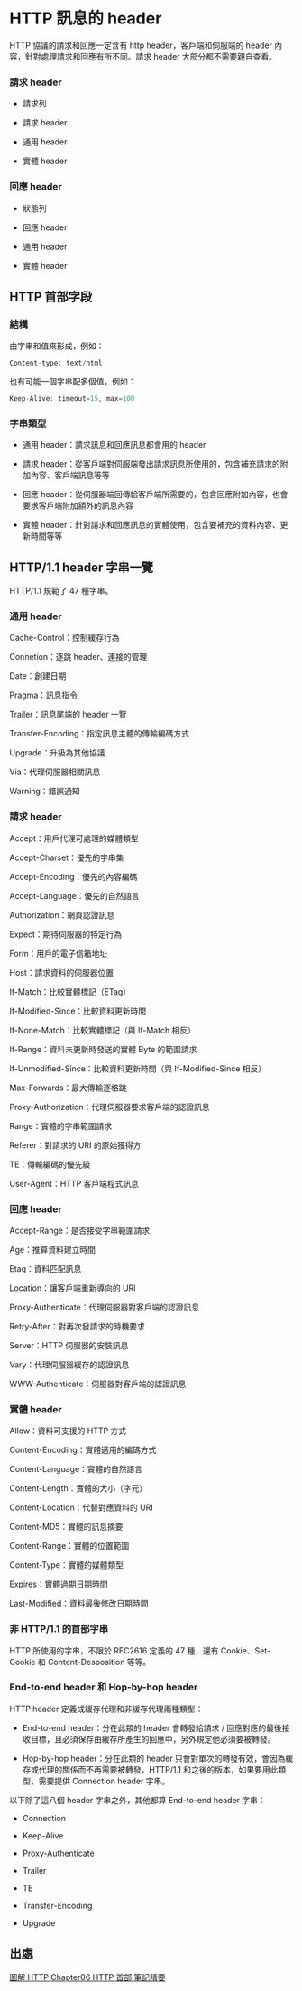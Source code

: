 # HTTP 訊息的 header

HTTP 協議的請求和回應一定含有 http header，客戶端和伺服端的 header 內容，針對處理請求和回應有所不同。請求 header 大部分都不需要親自查看。

### 請求 header

- 請求列

- 請求 header

- 通用 header

- 實體 header

### 回應 header

- 狀態列

- 回應 header

- 通用 header

- 實體 header

## HTTP 首部字段

### 結構

由字串和值來形成，例如：

```js
Content-type: text/html
```

也有可能一個字串配多個值，例如：

```js
Keep-Alive: timeout=15, max=100
```

### 字串類型

- 通用 header：請求訊息和回應訊息都會用的 header

- 請求 header：從客戶端對伺服端發出請求訊息所使用的，包含補充請求的附加內容、客戶端訊息等等

- 回應 header：從伺服器端回傳給客戶端所需要的，包含回應附加內容，也會要求客戶端附加額外的訊息內容

- 實體 header：針對請求和回應訊息的實體使用，包含要補充的資料內容、更新時間等等

## HTTP/1.1 header 字串一覽

HTTP/1.1 規範了 47 種字串。

### 通用 header

Cache-Control：控制緩存行為

Connetion：逐跳 header、連接的管理

Date：創建日期

Pragma：訊息指令

Trailer：訊息尾端的 header 一覽

Transfer-Encoding：指定訊息主體的傳輸編碼方式

Upgrade：升級為其他協議

Via：代理伺服器相關訊息

Warning：錯誤通知

### 請求 header

Accept：用戶代理可處理的媒體類型

Accept-Charset：優先的字串集

Accept-Encoding：優先的內容編碼

Accept-Language：優先的自然語言

Authorization：網頁認證訊息

Expect：期待伺服器的特定行為

Form：用戶的電子信箱地址

Host：請求資料的伺服器位置

If-Match：比較實體標記（ETag）

If-Modified-Since：比較資料更新時間

If-None-Match：比較實體標記（與 If-Match 相反）

If-Range：資料未更新時發送的實體 Byte 的範圍請求

If-Unmodified-Since：比較資料更新時間（與 If-Modified-Since 相反）

Max-Forwards：最大傳輸逐格跳

Proxy-Authorization：代理伺服器要求客戶端的認證訊息

Range：實體的字串範圍請求

Referer：對請求的 URI 的原始獲得方

TE：傳輸編碼的優先級

User-Agent：HTTP 客戶端程式訊息

### 回應 header

Accept-Range：是否接受字串範圍請求

Age：推算資料建立時間

Etag：資料匹配訊息

Location：讓客戶端重新導向的 URI

Proxy-Authenticate：代理伺服器對客戶端的認證訊息

Retry-After：對再次發請求的時機要求

Server：HTTP 伺服器的安裝訊息

Vary：代理伺服器緩存的認證訊息

WWW-Authenticate：伺服器對客戶端的認證訊息

### 實體 header

Allow：資料可支援的 HTTP 方式

Content-Encoding：實體適用的編碼方式

Content-Language：實體的自然語言

Content-Length：實體的大小（字元）

Content-Location：代替對應資料的 URI

Content-MD5：實體的訊息摘要

Content-Range：實體的位置範圍

Content-Type：實體的媒體類型

Expires：實體過期日期時間

Last-Modified：資料最後修改日期時間

### 非 HTTP/1.1 的首部字串

HTTP 所使用的字串，不限於 RFC2616 定義的 47 種，還有 Cookie、Set-Cookie 和 Content-Desposition 等等。

### End-to-end header 和 Hop-by-hop header

HTTP header 定義成緩存代理和非緩存代理兩種類型：

- End-to-end header：分在此類的 header 會轉發給請求 / 回應對應的最後接收目標，且必須保存由緩存所產生的回應中，另外規定他必須要被轉發。

- Hop-by-hop header：分在此類的 header 只會對單次的轉發有效，會因為緩存或代理的關係而不再需要被轉發，HTTP/1.1 和之後的版本，如果要用此類型，需要提供 Connection header 字串。

以下除了這八個 header 字串之外，其他都算 End-to-end header 字串：

- Connection

- Keep-Alive

- Proxy-Authenticate

- Trailer

- TE

- Transfer-Encoding

- Upgrade

## 出處

[圖解 HTTP Chapter06 HTTP 首部 筆記精要](https://ithelp.ithome.com.tw/articles/10204743)
